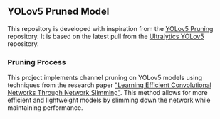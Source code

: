 ## YOLov5 Pruned Model

This repository is developed with inspiration from the [YOLov5 Pruning](https://github.com/AbrarZahin247/YOLOv5_Pruned) repository. It is based on the latest pull from the [Ultralytics YOLov5](https://github.com/ultralytics/yolov5.git) repository.

### Pruning Process

This project implements channel pruning on YOLov5 models using techniques from the research paper ["Learning Efficient Convolutional Networks Through Network Slimming"](https://openaccess.thecvf.com/content_iccv_2017/html/Liu_Learning_Efficient_Convolutional_ICCV_2017_paper.html). This method allows for more efficient and lightweight models by slimming down the network while maintaining performance.
